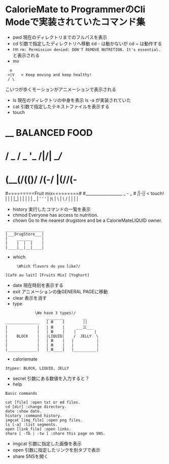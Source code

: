 # CalorieMate to ProgrammerのCli Modeで実装されていたコマンド集
* pwd
現在のディレクトリまでのフルパスを表示
* cd
引数で指定したディレクトリへ移動
cd - は動かないが cd ~ は動作する
* rm
`rm: Permission denied: DON'T REMOVE NUTRITION. It's essential.` と表示される
* mv
```
  o 
 <|V   < Keep moving and keep healthy!
 / \
 ```
こいつが歩くモーションがアニメーションで表示される
* ls
現在のディレクトリの中身を表示
ls -a が実装されていた
* cat
引数で指定したテキストファイルを表示する
* touch
#                           #
#   __  BALANCED FOOD       #
#  /   _ /  _ '_ /|/| __/_  #
#  (__(/(()/ /(-/   |(//(-  #
#=========Fruit mix=========#
#__________________  _ - _ _#
                    |_|-|_|_   < touch!
                    | | | |_|
                    | | | | |
                  _ | ' ' ' |
                  \)\       |
                   \        |
                    \      /
                     |    |
                     |    |
* history
実行したコマンドの一覧を表示
* chmod
Everyone has access to nutrition.
* chown
Go to the nearest drugstore and be a CalorieMateLIQUID owner.

```
_________________
|___DrugStore___|
|    _______    |
|    |  |  |    |
|____|__|__|____|
```
* which
```
     \Which flavors do you like?/

[Café au lait] [Fruits Mix] [Yoghurt]
```
* date
現在時刻を表示する
* exit
アニメーションの後GENERAL PAGEに移動
* clear
表示を消す
* type
```
             \We have 3 types!/
                  ________        __
_______________   ] Ⅲ    [        ||
|             |   | Ⅲ    |     ___三___
|             |   | Ⅲ    |    |        |
|    BLOCK    |   |LIQUID|    /  JELLY  \
|             |   | Ⅲ    |   |          |
|             |   | Ⅲ    |   |          |
|_____________|   ]_Ⅲ____[   |__________|
```
* caloriemate
```
3types: BLOCK, LIQUID, JELLY
```
* secret
引数にある数値を入力すると？
* help
```
Basic commands

cat [file] :open txt or md files.
cd [dir] :change directory.
date :show date.
history :command history.
imgcat [img_file] :open png files.
ls [-a] :list segments.
open [link_file] :open links.
share [ -fb | -tw ] :share this page on SNS.
```
* imgcat
引数に指定した画像を表示
* open
引数に指定したリンクを別タブで表示
* share
SNSを開く